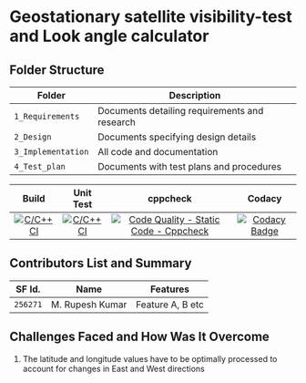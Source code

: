 # Geostationary satellite visibility-test and Look angle calculator


## Folder Structure
Folder             | Description
-------------------| -----------------------------------------
`1_Requirements`   | Documents detailing requirements and research
`2_Design`         | Documents specifying design details
`3_Implementation` | All code and documentation
`4_Test_plan`      | Documents with test plans and procedures

|Build|Unit Test|cppcheck|Codacy|
|:--:|:--:|:--:|:--:|
|[![C/C++ CI](https://github.com/MRK4863/LTTS_project/actions/workflows/c-cpp.yml/badge.svg)](https://github.com/MRK4863/LTTS_project/actions/workflows/c-cpp.yml)|[![C/C++ CI](https://github.com/MRK4863/LTTS_project/actions/workflows/c-cpp.yml/badge.svg)](https://github.com/MRK4863/LTTS_project/actions/workflows/c-cpp.yml)|[![Code Quality - Static Code - Cppcheck](https://github.com/MRK4863/LTTS_project/actions/workflows/cppcheck.yml/badge.svg)](https://github.com/MRK4863/LTTS_project/actions/workflows/cppcheck.yml)|[![Codacy Badge](https://app.codacy.com/project/badge/Grade/2928103c879145df95455c6f649fb2e1)](https://www.codacy.com/gh/MRK4863/LTTS_project/dashboard?utm_source=github.com&amp;utm_medium=referral&amp;utm_content=MRK4863/LTTS_project&amp;utm_campaign=Badge_Grade)
## Contributors List and Summary

SF Id.  |  Name            |    Features     | 
--------|------------------|-----------------|
`256271`| M. Rupesh Kumar  | Feature A, B etc|     
   

## Challenges Faced and How Was It Overcome

1. The latitude and longitude values have to be optimally processed to account for changes in East and West directions

